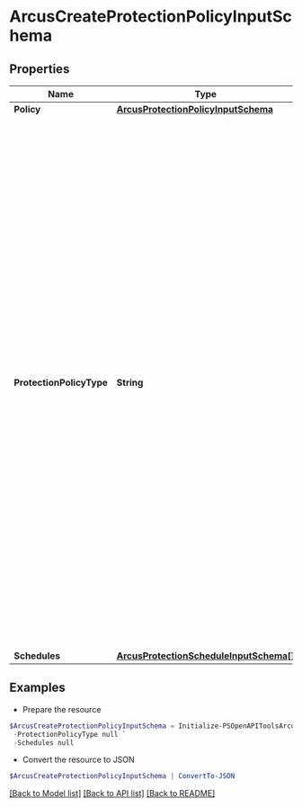 # ArcusCreateProtectionPolicyInputSchema
## Properties

Name | Type | Description | Notes
------------ | ------------- | ------------- | -------------
**Policy** | [**ArcusProtectionPolicyInputSchema**](ArcusProtectionPolicyInputSchema.md) |  | [optional] 
**ProtectionPolicyType** | **String** | Specifies Protection policy type. Synchronous replication/protection policy provides protection from array or site failures with zero RPO. Using this policy, you can also configure zero RTO policy like Active Peer Persistence. Asynchronous replication/protection policy provides protection from array or site failure with the user defined RPO.  Schedule snapshot policy takes snapshots of the member volumes of the protected volume set at periodic intervals defined by the user. You can setup the local snapshot schedule and also setup the co-ordinated synchronized snapshot schedule on the protected volume set configured with synchronous or asynchronous replication policy. You can do this by attaching a scheduled snapshot policy on the volume set having already a synchronous or asynchronous protecting policy. | 
**Schedules** | [**ArcusProtectionScheduleInputSchema[]**](ArcusProtectionScheduleInputSchema.md) |  | [optional] 

## Examples

- Prepare the resource
```powershell
$ArcusCreateProtectionPolicyInputSchema = Initialize-PSOpenAPIToolsArcusCreateProtectionPolicyInputSchema  -Policy null `
 -ProtectionPolicyType null `
 -Schedules null
```

- Convert the resource to JSON
```powershell
$ArcusCreateProtectionPolicyInputSchema | ConvertTo-JSON
```

[[Back to Model list]](../README.md#documentation-for-models) [[Back to API list]](../README.md#documentation-for-api-endpoints) [[Back to README]](../README.md)

